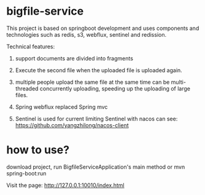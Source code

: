 # bigfile-service

This project is based on springboot development and uses components and technologies such as redis, s3, webflux, sentinel and redission.

Technical features:

1. support documents are divided into fragments

2. Execute the second file when the uploaded file is uploaded again.

3. multiple people upload the same file at the same time can be multi-threaded concurrently uploading, speeding up the uploading of large files.

4. Spring webflux replaced Spring mvc

5. Sentinel is used for current limiting
Sentinel with nacos can see: https://github.com/yangzhilong/nacos-client

# how to use?
download project, run BigfileServiceApplication's main method or mvn spring-boot:run

Visit the page: http://127.0.0.1:10010/index.html
